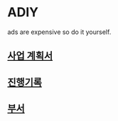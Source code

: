 # ADIY
ads are expensive so do it yourself.

## [사업 계획서](사업-계획서.md)   

## [진행기록](진행기록.md)   

## [부서](부서.md)      
